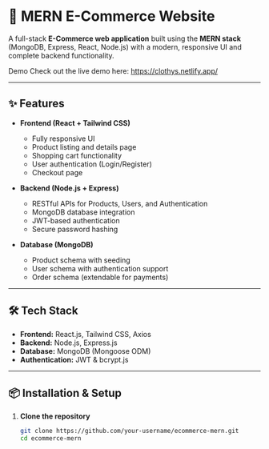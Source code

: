 # 🛒 MERN E-Commerce Website

A full-stack **E-Commerce web application** built using the **MERN stack** (MongoDB, Express, React, Node.js) with a modern, responsive UI and complete backend functionality.

 Demo
Check out the live demo here: https://clothys.netlify.app/

---

## ✨ Features

- **Frontend (React + Tailwind CSS)**
  - Fully responsive UI
  - Product listing and details page
  - Shopping cart functionality
  - User authentication (Login/Register)
  - Checkout page

- **Backend (Node.js + Express)**
  - RESTful APIs for Products, Users, and Authentication
  - MongoDB database integration
  - JWT-based authentication
  - Secure password hashing

- **Database (MongoDB)**
  - Product schema with seeding
  - User schema with authentication support
  - Order schema (extendable for payments)

---

## 🛠️ Tech Stack

- **Frontend:** React.js, Tailwind CSS, Axios
- **Backend:** Node.js, Express.js
- **Database:** MongoDB (Mongoose ODM)
- **Authentication:** JWT & bcrypt.js

---

## 📦 Installation & Setup

1. **Clone the repository**
   ```bash
   git clone https://github.com/your-username/ecommerce-mern.git
   cd ecommerce-mern
